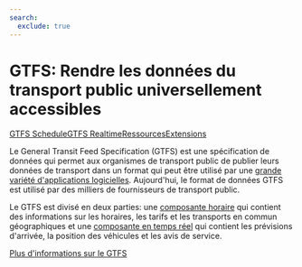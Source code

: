 ```yaml
---
search:
  exclude: true
---
```


# GTFS: Rendre les données du transport public universellement accessibles

<div class="landing-page">
    <a class="button" href="schedule">GTFS Schedule</a><a class="button" href="realtime">GTFS Realtime</a><a class="button" href="resources">Ressources</a><a class="button" href="extensions">Extensions</a>
</div>

Le General Transit Feed Specification (GTFS) est une spécification de données qui permet aux organismes de transport public de publier leurs données de transport dans un format qui peut être utilisé par une [grande variété d'applications logicielles](resources/apps). Aujourd'hui, le format de données GTFS est utilisé par des milliers de fournisseurs de transport public.

Le GTFS est divisé en deux parties: une [composante horaire](schedule) qui contient des informations sur les horaires, les tarifs et les transports en commun géographiques et une [composante en temps réel](realtime) qui contient les prévisions d'arrivée, la position des véhicules et les avis de service.

[Plus d'informations sur le GTFS](background.md)
